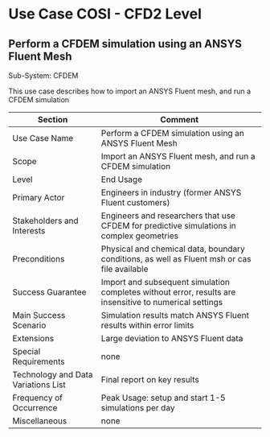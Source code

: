 Use Case COSI - CFD2 Level 
======================
Perform a CFDEM simulation using an ANSYS Fluent Mesh
--------------------------

Sub-System: CFDEM

This use case describes how to import an ANSYS Fluent mesh, and run a CFDEM simulation

| Section                             | Comment                                                   |
|-------------------------------------|-----------------------------------------------------------|
| Use Case Name                       | Perform a CFDEM simulation using an ANSYS Fluent Mesh     |
| Scope                               | Import an ANSYS Fluent mesh, and run a CFDEM simulation  |
| Level                               | End Usage                          |
| Primary Actor                       | Engineers in industry (former ANSYS Fluent customers)    |
| Stakeholders and Interests          | Engineers and researchers that use CFDEM for predictive simulations in complex geometries |
| Preconditions                       | Physical and chemical data, boundary conditions, as well as Fluent msh or cas file available |
| Success Guarantee                   | Import and subsequent simulation completes without error, results are insensitive to numerical settings
| Main Success Scenario               | Simulation results match ANSYS Fluent results within error limits   |
| Extensions                          | Large deviation to ANSYS Fluent data  |
| Special Requirements                | none |
| Technology and Data Variations List | Final report on key results |
| Frequency of Occurrence             | Peak Usage: setup and start 1-5 simulations per day     |
| Miscellaneous  	                    | none  |

